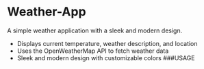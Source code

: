 # Weather-App
A simple weather application with a sleek and modern design.
* Displays current temperature, weather description, and location
* Uses the OpenWeatherMap API to fetch weather data
* Sleek and modern design with customizable colors
###USAGE
